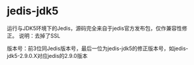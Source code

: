 # jedis-jdk5

运行与JDK5环境下的Jedis，源码完全来自于jedis官方发布包，仅作兼容性修正。
说明：去掉了SSL

版本号：前3位同Jedis版本号，最后一位为jedis-jdk5的修正版本号，如jedis-jdk5-2.9.0.X对应jedis的2.9.0版本
